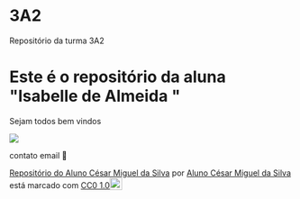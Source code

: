 # 3A2
Repositório da turma 3A2
# Este é o repositório da aluna "Isabelle de Almeida "

Sejam todos bem vindos

![](https://media1.tenor.com/m/Xw9NRtyNMb4AAAAC/simpson.gif)

contato email 📧 

<p xmlns:cc="http://creativecommons.org/ns#" xmlns:dct="http://purl.org/dc/terms/"><a property="dct:title" rel="cc:attributionURL" href="https://github.com/CesarMigueldaSilva3a2/3A2">Repositório do Aluno César Miguel da Silva</a> por <a rel="cc:attributionURL dct:creator" property="cc:attributionName" href="https://github.com/CesarMigueldaSilva3a2">Aluno César Miguel da Silva</a> está marcado com <a href=" https://creativecommons.org/publicdomain/zero/1.0/?ref=chooser-v1" target="_blank" rel="licença noopener noreferrer" style="display:inline-block;" >CC0 1.0<img style="altura:22px!importante; margem-esquerda: 3px; vertical-align:text-bottom;" src="https://mirrors.creativecommons.org/presskit/icons/cc.svg?ref=chooser-v1" alt=""><img style="height:22px!important; margem-esquerda: 3px; vertical-align:text-bottom;" src="https://mirrors.creativecommons.org/presskit/icons/zero.svg?ref=chooser-v1" alt=""></a></p>
